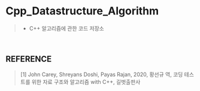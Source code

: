# Cpp_Datastructure_Algorithm

>- C++ 알고리즘에 관한 코드 저장소

</br>

## REFERENCE
> [1] John Carey, Shreyans Doshi, Payas Rajan, 2020, 황선규 역, 코딩 테스트를 위한 자료 구조와 알고리즘 with C++, 길벗출판사
